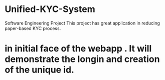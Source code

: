 # Unified-KYC-System
Software Engineering Project 
This project has great application in reducing paper-based KYC process.
# in initial face of the webapp . It will demonstrate the longin and creation of the unique id.
